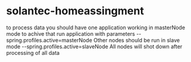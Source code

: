 # solantec-homeassingment
to process data you should have one application working in masterNode mode to achive that run application with parameters
--spring.profiles.active=masterNode
Other nodes should be run in slave mode --spring.profiles.active=slaveNode
All nodes will shot down after processing of all data
